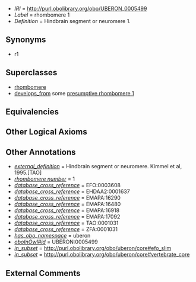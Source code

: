  * *IRI* = http://purl.obolibrary.org/obo/UBERON_0005499
 * *Label* = rhombomere 1
 * *Definition* = Hindbrain segment or neuromere 1.

## Synonyms

 * r1

## Superclasses

 * [rhombomere](../../UBERON/92/UBERON_0001892.md)
 * [develops_from](../../RO/02/RO_0002202.md) some [presumptive rhombomere 1](../../UBERON/89/UBERON_0007289.md)

## Equivalencies


## Other Logical Axioms


## Other Annotations

 * *[external_definition](../../UBPROP/01/UBPROP_0000001.md)* = Hindbrain segment or neuromere. Kimmel et al, 1995.[TAO]
 * *[rhombomere number](../../UBPROP/11/UBPROP_0000111.md)* = 1
 * *[database_cross_reference](../../ef/oboInOwl#hasDbXref.md)* = EFO:0003608
 * *[database_cross_reference](../../ef/oboInOwl#hasDbXref.md)* = EHDAA2:0001637
 * *[database_cross_reference](../../ef/oboInOwl#hasDbXref.md)* = EMAPA:16290
 * *[database_cross_reference](../../ef/oboInOwl#hasDbXref.md)* = EMAPA:16480
 * *[database_cross_reference](../../ef/oboInOwl#hasDbXref.md)* = EMAPA:16918
 * *[database_cross_reference](../../ef/oboInOwl#hasDbXref.md)* = EMAPA:17092
 * *[database_cross_reference](../../ef/oboInOwl#hasDbXref.md)* = TAO:0001031
 * *[database_cross_reference](../../ef/oboInOwl#hasDbXref.md)* = ZFA:0001031
 * *[has_obo_namespace](../../ce/oboInOwl#hasOBONamespace.md)* = uberon
 * *[oboInOwl#id](../../id/oboInOwl#id.md)* = UBERON:0005499
 * *[in_subset](../../et/oboInOwl#inSubset.md)* = http://purl.obolibrary.org/obo/uberon/core#efo_slim
 * *[in_subset](../../et/oboInOwl#inSubset.md)* = http://purl.obolibrary.org/obo/uberon/core#vertebrate_core

## External Comments

